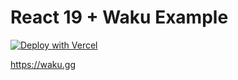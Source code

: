 # React 19 + Waku Example

[![Deploy with Vercel](https://vercel.com/button)](https://vercel.com/new/clone?repository-url=https%3A%2F%2Fgithub.com%2Fvercel-labs%2Freact-19-on-vercel%2Ftree%2Fmain%2Fwaku&repository-name=react-19-waku)

https://waku.gg
